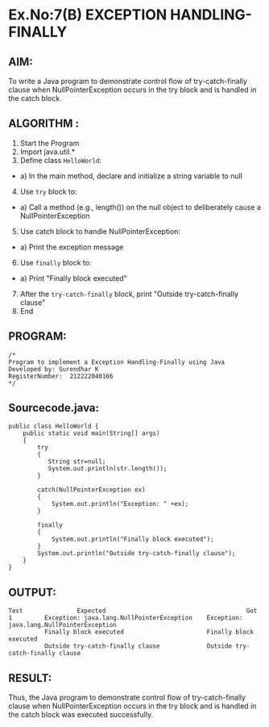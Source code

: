 # Ex.No:7(B) EXCEPTION HANDLING-FINALLY
## AIM:
To write a Java program to demonstrate control flow of try-catch-finally clause when NullPointerException occurs in the try block and is handled in the catch block.


## ALGORITHM :
1.	Start the Program
2. Import java.util.*
3.	Define class `HelloWorld`:
-	a) In the main method, declare and initialize a string variable to null
4.	Use `try` block to:
-	a) Call a method (e.g., length()) on the null object to deliberately cause a NullPointerException
5.	Use catch block to handle NullPointerException:
-	a) Print the exception message
6.	Use `finally` block to:
-	a) Print "Finally block executed"
7.	After the `try-catch-finally` block, print "Outside try-catch-finally clause"
8.	End



## PROGRAM:
 ```
/*
Program to implement a Exception Handling-Finally using Java
Developed by: Surendhar K
RegisterNumber:  212222040166
*/
```

## Sourcecode.java:
```
public class HelloWorld {
    public static void main(String[] args) 
    {
        try
        {
           String str=null;
           System.out.println(str.length());
        }
         
        catch(NullPointerException ex)
        {
            System.out.println("Exception: " +ex);
        }
         
        finally
        {
            System.out.println("Finally block executed");
        }
        System.out.println("Outside try-catch-finally clause");
    }
}
```      





## OUTPUT:
```
Test	           Expected	                                      Got
1         Exception: java.lang.NullPointerException    Exception: java.lang.NullPointerException
          Finally block executed                       Finally block executed
          Outside try-catch-finally clause             Outside try-catch-finally clause 
```


## RESULT:
Thus, the Java program to demonstrate control flow of try-catch-finally clause when NullPointerException occurs in the try block and is handled in the catch block was executed successfully.





